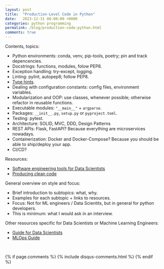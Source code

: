 ```yaml
---
layout: post
title:  "Production-Level Code in Python"
date:   2023-12-31 08:00:00 +0000
categories: python programming
permalink: /blog/production-code-python.html
comments: true
---
```


Contents, topics:

- Python environments: conda, venv, pip-tools, poetry; pin and track depencencies.
- Docstrings: functions, modules, folow PEP8.
- Exception handling: try-except, logging.
- Linting: pylint, autopep8; follow PEP8.
- [Type hints](https://docs.python.org/3/library/typing.html).
- Dealing with configuration constants: config files, environment variables.
- Modularization and OOP: use classes, whenever possible; otherwise refactor in reusable functions.
- Executable modules: `"__main__"` + `argparse`.
- Packages: `__init__.py`, `setup.py` or `pyproject.toml`.
- Testing: pytest.
- Architecture: SOLID, MVC, DDD, Design Patterns
- REST APIs: Flask, FastAPI? Because everything are microservices nowadays.
- Containerization: Docker and Docker-Compose? Because you should be able to ship/deploy your app.
- CI/CD?

Resources:

- [Software engineering tools for Data Scientists](https://github.com/mxagar/data_science_udacity/blob/main/02_SoftwareEngineering/DSND_SWEngineering.md)
- [Producing clean code](https://github.com/mxagar/mlops_udacity/blob/main/01_Clean_Code/MLOpsND_CleanCode.md)

General overview on style and focus:

- Brief introduction to subtopics: what, why.
- Examples for each subtopic + links to resources.
- Focus: Not for ML engineers / Data Scientits, but in general for python developers.
- This is minimum: what I would ask in an interview.

Other resources specific for Data Scientists or Machine Learning Engineers:

- [Guide for Data Scientists](https://github.com/mxagar/data_science_udacity)
- [MLOps Guide](https://github.com/mxagar/mlops_udacity)

<br>

{% if page.comments %} 
{% include disqus-comments.html %}
{% endif %}